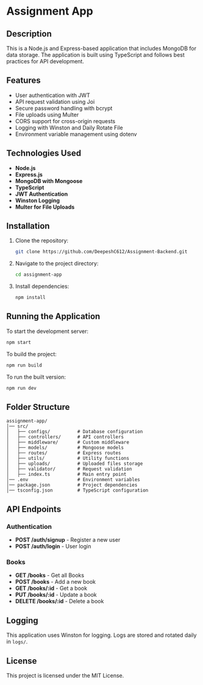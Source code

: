 # Assignment App

## Description
This is a Node.js and Express-based application that includes MongoDB for data storage. The application is built using TypeScript and follows best practices for API development.

## Features
- User authentication with JWT
- API request validation using Joi
- Secure password handling with bcrypt
- File uploads using Multer
- CORS support for cross-origin requests
- Logging with Winston and Daily Rotate File
- Environment variable management using dotenv

## Technologies Used
- **Node.js**
- **Express.js**
- **MongoDB with Mongoose**
- **TypeScript**
- **JWT Authentication**
- **Winston Logging**
- **Multer for File Uploads**

## Installation
1. Clone the repository:
   ```sh
   git clone https://github.com/DeepeshC612/Assignment-Backend.git
   ```
2. Navigate to the project directory:
   ```sh
   cd assignment-app
   ```
3. Install dependencies:
   ```sh
   npm install
   ```

## Running the Application
To start the development server:
```sh
npm start
```

To build the project:
```sh
npm run build
```

To run the built version:
```sh
npm run dev
```

## Folder Structure
```
assignment-app/
│── src/
│   ├── configs/          # Database configuration
│   ├── controllers/      # API controllers
│   ├── middleware/       # Custom middleware
│   ├── models/           # Mongoose models
│   ├── routes/           # Express routes
│   ├── utils/            # Utility functions
│   ├── uploads/          # Uploaded files storage
│   ├── validator/        # Request validation
│   ├── index.ts          # Main entry point
│── .env                  # Environment variables
│── package.json          # Project dependencies
│── tsconfig.json         # TypeScript configuration
```

## API Endpoints
### Authentication
- **POST /auth/signup** - Register a new user
- **POST /auth/login** - User login

### Books
- **GET /books** - Get all Books
- **POST /books** - Add a new book
- **GET /books/:id** - Get a book
- **PUT /books/:id** - Update a book
- **DELETE /books/:id** - Delete a book

## Logging
This application uses Winston for logging. Logs are stored and rotated daily in `logs/`.

## License
This project is licensed under the MIT License.

